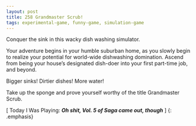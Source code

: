 ```yaml
---
layout: post
title: 258 Grandmaster Scrub!
tags: experimental-game, funny-game, simulation-game
---
```

Conquer the sink in this wacky dish washing simulator.

Your adventure begins in your humble suburban home, as you slowly begin to realize your potential for world-wide dishwashing domination. Ascend from being your house’s designated dish-doer into your first part-time job, and beyond.

Bigger sinks! Dirtier dishes! More water!

Take up the sponge and prove yourself worthy of the title Grandmaster Scrub.

[ Today I Was Playing: ***Oh shit, Vol. 5 of Saga came out, though*** ]
{: .emphasis}

